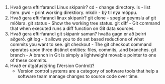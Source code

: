 1. Hvað gera eftirfarandi Linux skipanir?
    cd - change directory.
    ls - list item.
    pwd - print working direktiory.
    mkdir - bý til nýa möppu.
2. Hvað gera eftirfarandi linux skipanir?
    git clone - speglar geymslu af git miðlara.
    git status - Show the working tree status.
    git diff - Git command that when executed runs a diff function on Git data sources.
3. Hvað gera eftirfarandi git skipanir saman? hvaða gagn er að þeirri aðgerð.
    git log - it allows you to do set based reductions of what commits you want to see.
    git checkout - The git checkout command operates upon three distinct entities: files, commits,                  .and branches.
    git branch - A branch in Git is simply a lightweight movable pointer to one of these commits.
4.  Hvað er útgáfustýring (Version Control)? 
    - Version control systems are a category of software tools that help a software team manage        changes to source code over time.
